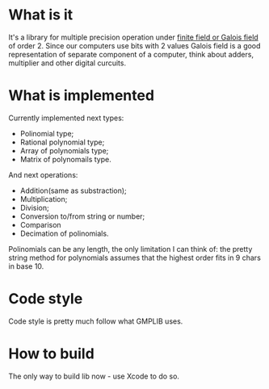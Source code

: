 # What is it

It's a library for multiple precision operation under [finite field or Galois field](https://en.wikipedia.org/wiki/Finite_field) of order 2. Since our computers use bits with 2 values Galois field is a good representation of separate component of a computer, think about adders, multiplier and other digital curcuits.

# What is implemented

Currently implemented next types:

* Polinomial type;
* Rational polynomial type;
* Array of polynomials type;
* Matrix of polynomails type.

And next operations:

* Addition(same as substraction);
* Multiplication;
* Division;
* Conversion to/from string or number;
* Comparison
* Decimation of polinomials.

Polinomials can be any length, the only limitation I can think of: the pretty string method for polynomials assumes that the highest order fits in 9 chars in base 10.

# Code style

Code style is pretty much follow what GMPLIB uses.

# How to build

The only way to build lib now - use Xcode to do so.
